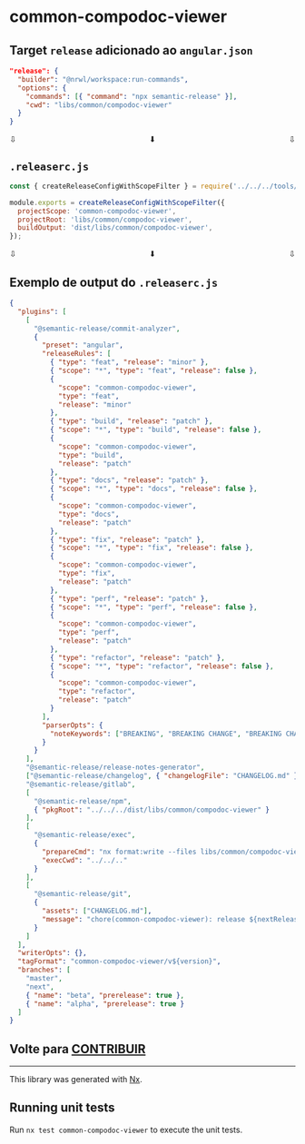 # common-compodoc-viewer

## Target `release` adicionado ao `angular.json`
```json
"release": {
  "builder": "@nrwl/workspace:run-commands",
  "options": {
    "commands": [{ "command": "npx semantic-release" }],
    "cwd": "libs/common/compodoc-viewer"
  }
}
```

<span style="display:flex;justify-content:space-between;">
  <span> ⇩ </span> <span>⬇︎</span> <span>⇩</span>
</span>


## `.releaserc.js`
```js
const { createReleaseConfigWithScopeFilter } = require('../../../tools/release/index');

module.exports = createReleaseConfigWithScopeFilter({
  projectScope: 'common-compodoc-viewer',
  projectRoot: 'libs/common/compodoc-viewer',
  buildOutput: 'dist/libs/common/compodoc-viewer',
});
```

<span style="display:flex;justify-content:space-between;">
  <span> ⇩ </span> <span>⬇︎</span> <span>⇩</span>
</span>


## Exemplo de output do `.releaserc.js`
```json
{
  "plugins": [
    [
      "@semantic-release/commit-analyzer",
      {
        "preset": "angular",
        "releaseRules": [
          { "type": "feat", "release": "minor" },
          { "scope": "*", "type": "feat", "release": false },
          {
            "scope": "common-compodoc-viewer",
            "type": "feat",
            "release": "minor"
          },
          { "type": "build", "release": "patch" },
          { "scope": "*", "type": "build", "release": false },
          {
            "scope": "common-compodoc-viewer",
            "type": "build",
            "release": "patch"
          },
          { "type": "docs", "release": "patch" },
          { "scope": "*", "type": "docs", "release": false },
          {
            "scope": "common-compodoc-viewer",
            "type": "docs",
            "release": "patch"
          },
          { "type": "fix", "release": "patch" },
          { "scope": "*", "type": "fix", "release": false },
          {
            "scope": "common-compodoc-viewer",
            "type": "fix",
            "release": "patch"
          },
          { "type": "perf", "release": "patch" },
          { "scope": "*", "type": "perf", "release": false },
          {
            "scope": "common-compodoc-viewer",
            "type": "perf",
            "release": "patch"
          },
          { "type": "refactor", "release": "patch" },
          { "scope": "*", "type": "refactor", "release": false },
          {
            "scope": "common-compodoc-viewer",
            "type": "refactor",
            "release": "patch"
          }
        ],
        "parserOpts": {
          "noteKeywords": ["BREAKING", "BREAKING CHANGE", "BREAKING CHANGES"]
        }
      }
    ],
    "@semantic-release/release-notes-generator",
    ["@semantic-release/changelog", { "changelogFile": "CHANGELOG.md" }],
    "@semantic-release/gitlab",
    [
      "@semantic-release/npm",
      { "pkgRoot": "../../../dist/libs/common/compodoc-viewer" }
    ],
    [
      "@semantic-release/exec",
      {
        "prepareCmd": "nx format:write --files libs/common/compodoc-viewer/CHANGELOG.md && cp libs/common/compodoc-viewer/CHANGELOG.md dist/libs/common/compodoc-viewer && ts-node --project tools/tsconfig.tools.json tools/release/insert-versions.ts dist/libs/common/compodoc-viewer",
        "execCwd": "../../.."
      }
    ],
    [
      "@semantic-release/git",
      {
        "assets": ["CHANGELOG.md"],
        "message": "chore(common-compodoc-viewer): release ${nextRelease.version}\n\n${nextRelease.notes}\n\n***\n[skip ci]"
      }
    ]
  ],
  "writerOpts": {},
  "tagFormat": "common-compodoc-viewer/v${version}",
  "branches": [
    "master",
    "next",
    { "name": "beta", "prerelease": true },
    { "name": "alpha", "prerelease": true }
  ]
}
```
Volte para [CONTRIBUIR](/CONTRIBUTING.md)
---


---

This library was generated with [Nx](https://nx.dev).

## Running unit tests

Run `nx test common-compodoc-viewer` to execute the unit tests.

